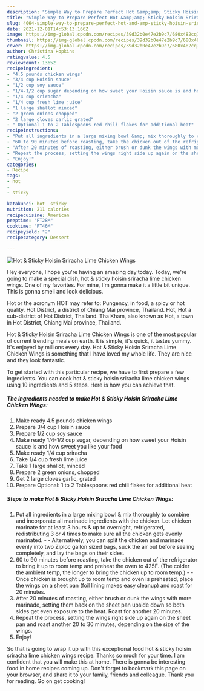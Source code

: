 ```yaml
---
description: "Simple Way to Prepare Perfect Hot &amp;amp; Sticky Hoisin Sriracha Lime Chicken Wings"
title: "Simple Way to Prepare Perfect Hot &amp;amp; Sticky Hoisin Sriracha Lime Chicken Wings"
slug: 4064-simple-way-to-prepare-perfect-hot-and-amp-sticky-hoisin-sriracha-lime-chicken-wings
date: 2021-12-01T14:53:13.166Z
image: https://img-global.cpcdn.com/recipes/39d32b0e47e2b9c7/680x482cq70/hot-sticky-hoisin-sriracha-lime-chicken-wings-recipe-main-photo.jpg
thumbnail: https://img-global.cpcdn.com/recipes/39d32b0e47e2b9c7/680x482cq70/hot-sticky-hoisin-sriracha-lime-chicken-wings-recipe-main-photo.jpg
cover: https://img-global.cpcdn.com/recipes/39d32b0e47e2b9c7/680x482cq70/hot-sticky-hoisin-sriracha-lime-chicken-wings-recipe-main-photo.jpg
author: Christina Hopkins
ratingvalue: 4.5
reviewcount: 13652
recipeingredient:
- "4.5 pounds chicken wings"
- "3/4 cup Hoisin sauce"
- "1/2 cup soy sauce"
- "1/4-1/2 cup sugar depending on how sweet your Hoisin sauce is and how sweet you like your food"
- "1/4 cup sriracha"
- "1/4 cup fresh lime juice"
- "1 large shallot minced"
- "2 green onions chopped"
- "2 large cloves garlic grated"
- " Optional 1 to 2 Tablespoons red chili flakes for additional heat"
recipeinstructions:
- "Put all ingredients in a large mixing bowl &amp; mix thoroughly to combine and incorporate all marinade ingredients with the chicken. Let chicken marinate for at least 3 hours &amp; up to overnight, refrigerated, redistributing 3 or 4 times to make sure all the chicken gets evenly marinated.  Alternatively, you can split the chicken and marinade evenly into two Ziploc gallon sized bags, suck the air out before sealing completely, and lay the bags on their sides."
- "60 to 90 minutes before roasting, take the chicken out of the refrigerator to bring it up to room temp and preheat the oven to 425F. (The colder the ambient temp, the longer to bring the chicken up to room temp.)  Once chicken is brought up to room temp and oven is preheated, place the wings on a sheet pan (foil lining makes easy cleanup) and roast for 20 minutes."
- "After 20 minutes of roasting, either brush or dunk the wings with more marinade, setting them back on the sheet pan upside down so both sides get even exposure to the heat. Roast for another 20 minutes."
- "Repeat the process, setting the wings right side up again on the sheet pan and roast another 20 to 30 minutes, depending on the size of the wings."
- "Enjoy!"
categories:
- Recipe
tags:
- hot
- 
- sticky

katakunci: hot  sticky 
nutrition: 211 calories
recipecuisine: American
preptime: "PT28M"
cooktime: "PT46M"
recipeyield: "2"
recipecategory: Dessert

---
```



![Hot &amp; Sticky Hoisin Sriracha Lime Chicken Wings](https://img-global.cpcdn.com/recipes/39d32b0e47e2b9c7/680x482cq70/hot-sticky-hoisin-sriracha-lime-chicken-wings-recipe-main-photo.jpg)

Hey everyone, I hope you're having an amazing day today. Today, we're going to make a special dish, hot &amp; sticky hoisin sriracha lime chicken wings. One of my favorites. For mine, I'm gonna make it a little bit unique. This is gonna smell and look delicious.

Hot or the acronym HOT may refer to: Pungency, in food, a spicy or hot quality. Hot District, a district of Chiang Mai province, Thailand. Hot, Hot a sub-district of Hot District, Thailand. Tha Kham, also known as Hot, a town in Hot District, Chiang Mai province, Thailand.

Hot &amp; Sticky Hoisin Sriracha Lime Chicken Wings is one of the most popular of current trending meals on earth. It is simple, it's quick, it tastes yummy. It's enjoyed by millions every day. Hot &amp; Sticky Hoisin Sriracha Lime Chicken Wings is something that I have loved my whole life. They are nice and they look fantastic.


To get started with this particular recipe, we have to first prepare a few ingredients. You can cook hot &amp; sticky hoisin sriracha lime chicken wings using 10 ingredients and 5 steps. Here is how you can achieve that.

<!--inarticleads1-->

##### The ingredients needed to make Hot &amp; Sticky Hoisin Sriracha Lime Chicken Wings:

1. Make ready 4.5 pounds chicken wings
1. Prepare 3/4 cup Hoisin sauce
1. Prepare 1/2 cup soy sauce
1. Make ready 1/4-1/2 cup sugar, depending on how sweet your Hoisin sauce is and how sweet you like your food
1. Make ready 1/4 cup sriracha
1. Take 1/4 cup fresh lime juice
1. Take 1 large shallot, minced
1. Prepare 2 green onions, chopped
1. Get 2 large cloves garlic, grated
1. Prepare  Optional: 1 to 2 Tablespoons red chili flakes for additional heat




<!--inarticleads2-->

##### Steps to make Hot &amp; Sticky Hoisin Sriracha Lime Chicken Wings:

1. Put all ingredients in a large mixing bowl &amp; mix thoroughly to combine and incorporate all marinade ingredients with the chicken. Let chicken marinate for at least 3 hours &amp; up to overnight, refrigerated, redistributing 3 or 4 times to make sure all the chicken gets evenly marinated. -  - Alternatively, you can split the chicken and marinade evenly into two Ziploc gallon sized bags, suck the air out before sealing completely, and lay the bags on their sides.
1. 60 to 90 minutes before roasting, take the chicken out of the refrigerator to bring it up to room temp and preheat the oven to 425F. (The colder the ambient temp, the longer to bring the chicken up to room temp.) -  - Once chicken is brought up to room temp and oven is preheated, place the wings on a sheet pan (foil lining makes easy cleanup) and roast for 20 minutes.
1. After 20 minutes of roasting, either brush or dunk the wings with more marinade, setting them back on the sheet pan upside down so both sides get even exposure to the heat. Roast for another 20 minutes.
1. Repeat the process, setting the wings right side up again on the sheet pan and roast another 20 to 30 minutes, depending on the size of the wings.
1. Enjoy!




So that is going to wrap it up with this exceptional food hot &amp; sticky hoisin sriracha lime chicken wings recipe. Thanks so much for your time. I am confident that you will make this at home. There is gonna be interesting food in home recipes coming up. Don't forget to bookmark this page on your browser, and share it to your family, friends and colleague. Thank you for reading. Go on get cooking!
